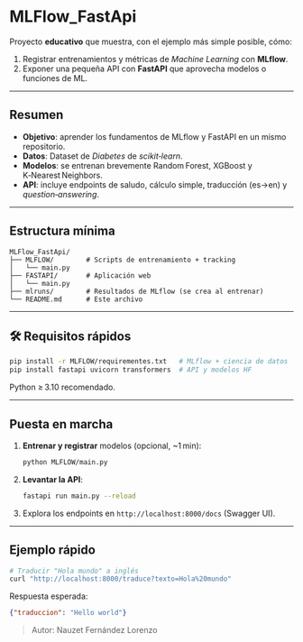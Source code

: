 # MLFlow\_FastApi 

Proyecto **educativo** que muestra, con el ejemplo más simple posible, cómo:

1. Registrar entrenamientos y métricas de *Machine Learning* con **MLflow**.
2. Exponer una pequeña API con **FastAPI** que aprovecha modelos o funciones de ML.

---

##  Resumen

- **Objetivo**: aprender los fundamentos de MLflow y FastAPI en un mismo repositorio.
- **Datos**: Dataset de *Diabetes* de *scikit‑learn*.
- **Modelos**: se entrenan brevemente Random Forest, XGBoost y K‑Nearest Neighbors.
- **API**: incluye endpoints de saludo, cálculo simple, traducción (es→en) y *question‑answering*.

---

##  Estructura mínima

```
MLFlow_FastApi/
├── MLFLOW/        # Scripts de entrenamiento + tracking
│   └── main.py
├── FASTAPI/       # Aplicación web
│   └── main.py
├── mlruns/        # Resultados de MLflow (se crea al entrenar)
└── README.md      # Este archivo 
```

---

## 🛠️ Requisitos rápidos

```bash
pip install -r MLFLOW/requirementes.txt   # MLflow + ciencia de datos
pip install fastapi uvicorn transformers  # API y modelos HF
```

Python ≥ 3.10 recomendado.

---

##  Puesta en marcha

1. **Entrenar y registrar** modelos (opcional, \~1 min):
   ```bash
   python MLFLOW/main.py
   ```
2. **Levantar la API**:
   ```bash
   fastapi run main.py --reload
   ```
3. Explora los endpoints en `http://localhost:8000/docs` (Swagger UI).

---

##  Ejemplo rápido

```bash
# Traducir "Hola mundo" a inglés
curl "http://localhost:8000/traduce?texto=Hola%20mundo"
```

Respuesta esperada:

```json
{"traduccion": "Hello world"}
```


> Autor: Nauzet Fernández Lorenzo

